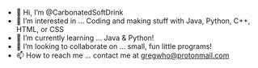 - 👋 Hi, I’m @CarbonatedSoftDrink
- 👀 I’m interested in ... Coding and making stuff with Java, Python, C++, HTML, or CSS
- 🌱 I’m currently learning ... Java & Python!
- 💞️ I’m looking to collaborate on ... small, fun little programs!
- 📫 How to reach me ... contact me at gregwho@protonmail.com

<!---
CarbonatedSoftDrink/CarbonatedSoftDrink is a ✨ special ✨ repository because its `README.md` (this file) appears on your GitHub profile.
You can click the Preview link to take a look at your changes.
--->
